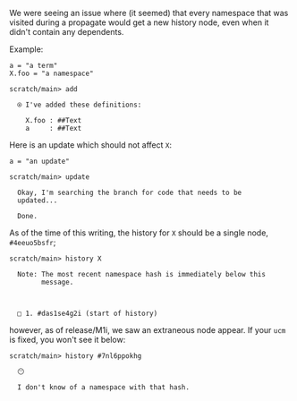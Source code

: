 We were seeing an issue where (it seemed) that every namespace that was visited during a propagate would get a new history node, even when it didn't contain any dependents.

Example:
```unison
a = "a term"
X.foo = "a namespace"
```

```ucm
scratch/main> add

  ⍟ I've added these definitions:
  
    X.foo : ##Text
    a     : ##Text

```
Here is an update which should not affect `X`:
```unison
a = "an update"
```

```ucm
scratch/main> update

  Okay, I'm searching the branch for code that needs to be
  updated...

  Done.

```
As of the time of this writing, the history for `X` should be a single node, `#4eeuo5bsfr`;
```ucm
scratch/main> history X

  Note: The most recent namespace hash is immediately below this
        message.
  
  
  
  □ 1. #das1se4g2i (start of history)

```
however, as of release/M1i, we saw an extraneous node appear.  If your `ucm` is fixed, you won't see it below:
```ucm
scratch/main> history #7nl6ppokhg

  😶
  
  I don't know of a namespace with that hash.

```
